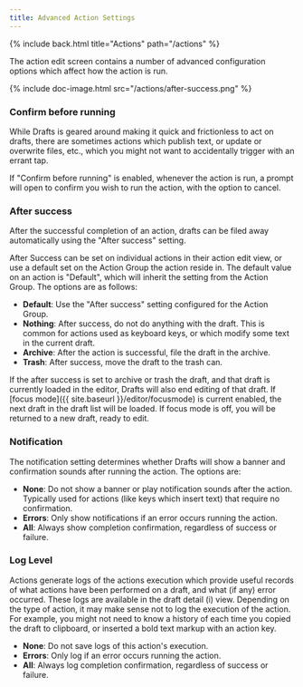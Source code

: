 ```yaml
---
title: Advanced Action Settings
---
```


{% include back.html title="Actions" path="/actions" %}

The action edit screen contains a number of advanced configuration options which affect how the action is run.  

{% include doc-image.html src="/actions/after-success.png" %}

### Confirm before running

While Drafts is geared around making it quick and frictionless to act on drafts, there are sometimes actions which publish text, or update or overwrite files, etc., which you might not want to accidentally trigger with an errant tap.

If "Confirm before running" is enabled, whenever the action is run, a prompt will open to confirm you wish to run the action, with the option to cancel.

### After success

After the successful completion of an action, drafts can be filed away automatically using the "After success" setting.

After Success can be set on individual actions in their action edit view, or use a default set on the Action Group the action reside in. The default value on an action is "Default", which will inherit the setting from the Action Group. The options are as follows:

- **Default**: Use the "After success" setting configured for the Action Group.
- **Nothing**: After success, do not do anything with the draft. This is common for actions used as keyboard keys, or which modify some text in the current draft.
- **Archive**: After the action is successful, file the draft in the archive.
- **Trash**: After success, move the draft to the trash can.

If the after success is set to archive or trash the draft, and that draft is currently loaded in the editor, Drafts will also end editing of that draft.  If [focus mode]({{ site.baseurl }}/editor/focusmode) is current enabled, the next draft in the draft list will be loaded.  If focus mode is off, you will be returned to a new draft, ready to edit.

### Notification

The notification setting determines whether Drafts will show a banner and confirmation sounds after running the action.  The options are:

- **None**: Do not show a banner or play notification sounds after the action. Typically used for actions (like keys which insert text) that require no confirmation.
- **Errors**: Only show notifications if an error occurs running the action.
- **All**: Always show completion confirmation, regardless of success or failure.

### Log Level

Actions generate logs of the actions execution which provide useful records of what actions have been performed on a draft, and what (if any) error occurred. These logs are available in the draft detail (i) view. Depending on the type of action, it may make sense not to log the execution of the action. For example, you might not need to know a history of each time you copied the draft to clipboard, or inserted a bold text markup with an action key.  

- **None**: Do not save logs of this action's execution.
- **Errors**: Only log if an error occurs running the action.
- **All**: Always log completion confirmation, regardless of success or failure.
